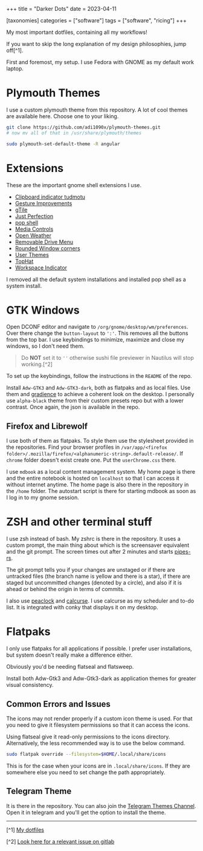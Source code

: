 +++
title = "Darker Dots"
date = 2023-04-11

[taxonomies]
categories = ["software"]
tags = ["software", "ricing"]
+++

My most important dotfiles, containing all my workflows!

<!-- more -->

If you want to skip the long explanation of my design philosophies, jump off[^1].

First and foremost, my setup. I use Fedora with GNOME as my default work laptop. 


# Plymouth Themes

I use a custom plymouth theme from this repository. A lot of cool themes are available here. Choose one to your liking.

```sh
git clone https://github.com/adi1090x/plymouth-themes.git
# now mv all of that in /usr/share/plymouth/themes

sudo plymouth-set-default-theme -R angular
```

# Extensions

These are the important gnome shell extensions I use. 

- [Clipboard indicator tudmotu](https://extensions.gnome.org/extension/779/clipboard-indicator/)
- [Gesture Improvements](https://extensions.gnome.org/extension/4245/gesture-improvements/)
- [gTile](https://extensions.gnome.org/extension/28/gtile/)
- [Just Perfection](https://extensions.gnome.org/extension/3843/just-perfection/)
- [pop shell](https://github.com/pop-os/shell)
- [Media Controls](https://extensions.gnome.org/extension/4470/media-controls/)
- [Open Weather](https://extensions.gnome.org/extension/750/openweather/)
- [Removable Drive Menu](https://extensions.gnome.org/extension/7/removable-drive-menu/)
- [Rounded Window corners](https://extensions.gnome.org/extension/5237/rounded-window-corners/)
- [User Themes](https://extensions.gnome.org/extension/19/user-themes/)
- [TopHat](https://extensions.gnome.org/extension/5219/tophat/)
- [Workspace Indicator](https://extensions.gnome.org/extension/21/workspace-indicator/)

I removed all the default system installations and installed pop shell as a system install. 

# GTK Windows

Open DCONF editor and navigate to `/org/gnome/desktop/wm/preferences`. Over there change the `button-layout` to `':'`. This removes all the buttons from the top bar. I use keybindings to minimize, maximize and close my windows, so I don't need them. 

> Do **NOT** set it to `''` otherwise sushi file previewer in Nautilus will stop working.[^2]

To set up the keybindings, follow the instructions in the `README` of the repo.

Install `Adw-GTK3` and `Adw-GTK3-dark`, both as flatpaks and as local files. Use them and [gradience](https://gradienceteam.github.io/) to achieve a coherent look on the desktop. I personally use `alpha-black` theme from their custom presets repo but with a lower contrast. Once again, the json is available in the repo.

## Firefox and Librewolf

I use both of them as flatpaks. To style them use the stylesheet provided in the repositories. Find your browser profiles in `/var/app/<firefox folder>/.mozilla/firefox/<alphanumeric-string>.default-release/`. If `chrome` folder doesn't exist create one. Put the `userChrome.css` there. 

I use `mdbook` as a local content management system. My home page is there and the entire notebook is hosted on `localhost` so that I can access it without internet anytime. The home page is also there in the repository in the `/home` folder. The autostart script is there for starting mdbook as soon as I log in to my gnome session.

# ZSH and other terminal stuff

I use zsh instead of bash. My zshrc is there in the repository. It uses a custom prompt, the main thing about which is the screensaver equivalent and the git prompt. The screen times out after 2 minutes and starts [pipes-rs](https://github.com/lhvy/pipes-rs). 

The git prompt tells you if your changes are unstaged or if there are untracked files (the branch name is yellow and there is a star), if there are staged but uncommitted changes (denoted by a circle), and also if it is ahead or behind the origin in terms of commits.

I also use [peaclock](https://github.com/octobanana/peaclock) and [calcurse](https://www.calcurse.org/). I use calcurse as my scheduler and to-do list. It is integrated with conky that displays it on my desktop.

# Flatpaks

I only use flatpaks for all applications if possible. I prefer user installations, but system doesn't really make a difference either.

Obviously you'd be needing flatseal and flatsweep.

Install both Adw-Gtk3 and Adw-Gtk3-dark as application themes for greater visual consistency.

## Common Errors and Issues

The icons may not render properly if a custom icon theme is used. For that you need to give it filesystem permissions so that it can access the icons. 

Using flatseal give it read-only permissions to the icons directory. Alternatively, the less recommended way is to use the below command.

```sh 
sudo flatpak override --filesystem=$HOME/.local/share/icons
```

This is for the case when your icons are in `.local/share/icons`. If they are somewhere else you need to set change the path appropriately.

## Telegram Theme

It is there in the repository. You can also join the [Telegram Themes Channel](https://t.me/tgthemes). Open it in telegram and you'll get the option to install the theme.

---

[^1] [My dotfiles](https://gitlab.com/InnocentZero/darker-dots)

[^2] [Look here for a relevant issue on gitlab](https://gitlab.gnome.org/GNOME/sushi/-/issues/36)
